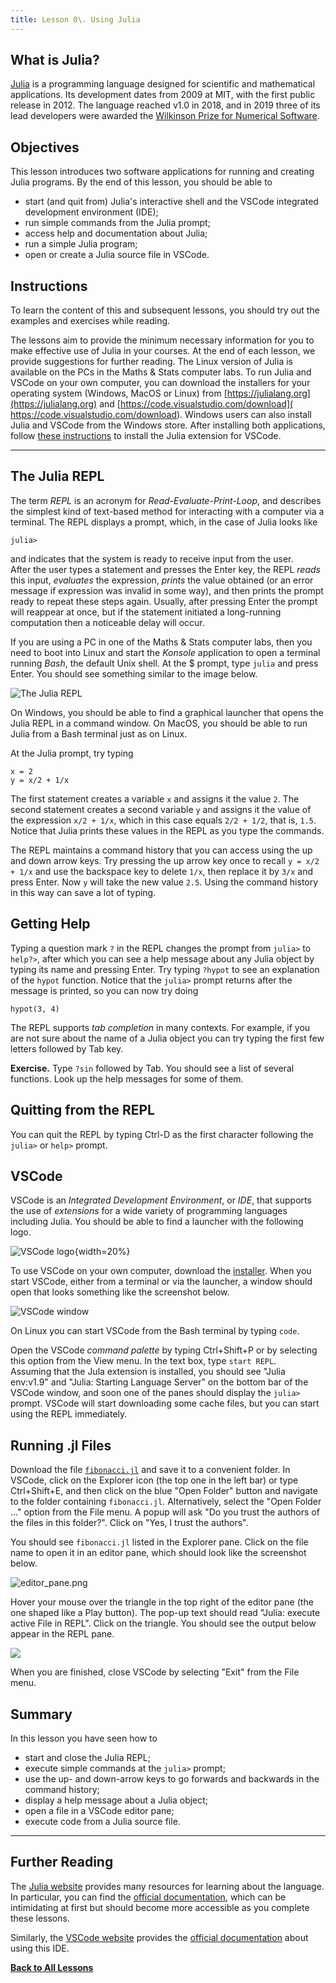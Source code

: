 ```yaml
---
title: Lesson 0\. Using Julia
---
```


## What is Julia?

[Julia](https://julialang.org/) is a programming language designed for 
scientific and mathematical applications.  Its development dates from 2009 
at MIT, with the first public release in 2012.  The language reached v1.0 
in 2018, and in 2019 three of its lead developers were awarded the 
[Wilkinson Prize for Numerical Software](https://news.mit.edu/2018/julia-language-co-creators-win-james-wilkinson-prize-numerical-software-1226).

## Objectives

This lesson introduces two software applications for running and creating 
Julia programs.  By the end of this lesson, you should be able to

* start (and quit from) Julia's interactive shell and the VSCode integrated 
development environment (IDE);
* run simple commands from the Julia prompt;
* access help and documentation about Julia;
* run a simple Julia program;
* open or create a Julia source file in VSCode.

## Instructions

To learn the content of this and subsequent lessons, you should try out the 
examples and exercises while reading.

The lessons aim to provide the minimum necessary information for you to make 
effective use of Julia in your courses.  At the end of each lesson, we 
provide suggestions for further reading. The Linux version of Julia is 
available on the PCs in the Maths & Stats computer labs.  To run Julia and
VSCode on your own computer, you can download the installers for your
operating system (Windows, MacOS or Linux) from
[https://julialang.org](https://julialang.org) and 
[https://code.visualstudio.com/download](
https://code.visualstudio.com/download).
Windows users can also install Julia and VSCode from the Windows store.
After installing both applications, follow
[these instructions](https://code.visualstudio.com/docs/languages/julia) to
install the Julia extension for VSCode.

* * *

## The Julia REPL

The term *REPL* is an acronym for *Read-Evaluate-Print-Loop*, and describes 
the simplest kind of text-based method for interacting with a computer via 
a terminal.  The REPL displays a prompt, which, in the case of Julia looks 
like

```
julia>
```

and indicates that the system is ready to receive input from the user.  
After the user types a statement and presses the Enter key, the REPL *reads* 
this input, *evaluates* the expression, *prints* the value obtained (or an 
error message if expression was invalid in some way), and then prints the 
prompt ready to repeat these steps again.  Usually, after pressing Enter the 
prompt will reappear at once, but if the statement initiated a long-running 
computation then a noticeable delay will occur.

If you are using a PC in one of the Maths & Stats computer labs, then you 
need to boot into Linux and start the *Konsole* application to open a 
terminal running *Bash*, the default Unix shell.  At the $ prompt, type 
`julia` and press Enter.  You should see something similar to the image 
below.

![The Julia REPL](../resources/REPL.png)

On Windows, you should be able to find a graphical launcher that opens the 
Julia REPL in a command window.  On MacOS, you should be able to run Julia 
from a Bash terminal just as on Linux.

At the Julia prompt, try typing

```
x = 2
y = x/2 + 1/x
```

The first statement creates a variable `x` and assigns it the value `2`. The 
second statement creates a second variable `y` and assigns it the value of 
the expression `x/2 + 1/x`, which in this case equals `2/2 + 1/2`, that is, 
`1.5`.  Notice that Julia prints these values in the REPL as you type the 
commands. 

The REPL maintains a command history that you can access using the up and 
down arrow keys.  Try pressing the up arrow key once to recall
`y = x/2 + 1/x` and use the backspace key to delete `1/x`, then replace it 
by `3/x` and press Enter.  Now `y` will take the new value `2.5`.  Using the 
command history in this way can save a lot of typing.

## Getting Help

Typing a question mark `?` in the REPL changes the prompt from `julia>` to 
`help?>`, after which you can see a help message about any Julia object by 
typing its name and pressing Enter.  Try typing `?hypot` to see an 
explanation of the `hypot` function. Notice that the `julia>` prompt returns 
after the message is printed, so you can now try doing

```
hypot(3, 4)
```

The REPL supports *tab completion* in many contexts.  For example, if you 
are not sure about the name of a Julia object you can try typing the first 
few letters followed by Tab key.  

**Exercise.** Type `?sin` followed by Tab.  You should see a list of several 
functions.  Look up the help messages for some of them.

## Quitting from the REPL

You can quit the REPL by typing Ctrl-D as the first character following the
`julia>` or `help>` prompt.

## VSCode

VSCode is an *Integrated Development Environment*, or *IDE*, that supports 
the use of *extensions* for a wide variety of programming languages 
including Julia.  You should be able to find a launcher with the following 
logo.

![VSCode logo](../resources/vscode.png){width=20%}

To use VSCode on your own computer, download the 
[installer](https://code.visualstudio.com/download).  When you start VSCode,
either from a terminal or via the launcher, a window should open that looks 
something like the screenshot below.

![VSCode window](../resources/VSCode-welcome.png)

On Linux you can start VSCode from the Bash terminal by typing `code`.

Open the VSCode *command palette* by typing Ctrl+Shift+P or by selecting 
this option from the View menu.  In the text box, type `start REPL`.  
Assuming that the Jula extension is installed, you should see "Julia env:v1.9" 
and "Julia: Starting Language Server" on the bottom bar of the VSCode window,
and soon one of the panes should display the `julia>` prompt.  VSCode will 
start downloading some cache files, but you can start using the REPL 
immediately.

## Running .jl Files

Download the file [`fibonacci.jl`](../downloads/fibonacci.jl) and save it to a 
convenient folder.  In VSCode, click on the Explorer icon (the top one in 
the left bar) or type Ctrl+Shift+E, and then click on the blue "Open Folder" 
button and navigate to the folder containing `fibonacci.jl`.  Alternatively,
select the "Open Folder ..." option from the File menu. A popup will ask 
"Do you trust the authors of the files in this folder?".  Click on 
"Yes, I trust the authors".

You should see `fibonacci.jl` listed in the Explorer pane.  Click on the file 
name to open it in an editor pane, which should look like the screenshot 
below.

![editor_pane.png](../resources/editor_pane.png)

Hover your mouse over the triangle in the top right of the editor pane (the 
one shaped like a Play button).  The pop-up text should read 
"Julia: execute active File in REPL".  Click on the triangle.  You should 
see the output below appear in the REPL pane.

![](../resources/fibonacci_output.png)

When you are finished, close VSCode by selecting "Exit" from the File menu.

## Summary

In this lesson you have seen how to

* start and close the Julia REPL;
* execute simple commands at the `julia>` prompt;
* use the up- and down-arrow keys to go forwards and backwards in the 
command history;
* display a help message about a Julia object;
* open a file in a VSCode editor pane;
* execute code from a Julia source file.

* * *

## Further Reading

The [Julia website](https://julialang.org) provides many resources for
learning about the language.  In particular, you can find the
[official documentation](https://docs.julialang.org/en/v1/), which can be
intimidating at first but should become more accessible as you complete
these lessons.

Similarly, the [VSCode website](https://code.visualstudio.com/) provides the
[official documentation](https://code.visualstudio.com/docs) about using 
this IDE.  

[**Back to All Lessons**](../index.html)
